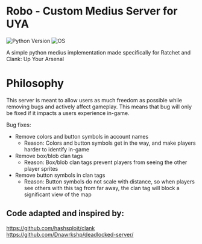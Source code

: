 # Robo - Custom Medius Server for UYA
![Python Version](https://img.shields.io/badge/python-3.9-blue?style=for-the-badge&logo=python)
![OS](https://img.shields.io/badge/OS-GNU%2FLinux-red?style=for-the-badge&logo=linux)

A simple python medius implementation made specifically for Ratchet and Clank: Up Your Arsenal

# Philosophy
This server is meant to allow users as much freedom as possible while removing bugs and actively affect gameplay. This means that bug will only be fixed if it impacts a users experience in-game.

Bug fixes:
- Remove colors and button symbols in account names
	- Reason: Colors and button symbols get in the way, and make players harder to identify in-game
- Remove box/blob clan tags
	- Reason: Box/blob clan tags prevent players from seeing the other player sprites
- Remove button symbols in clan tags
	- Reason: Button symbols do not scale with distance, so when players see others with this tag from far away, the clan tag will block a significant view of the map

## Code adapted and inspired by:
https://github.com/hashsploit/clank    
https://github.com/Dnawrkshp/deadlocked-server/
